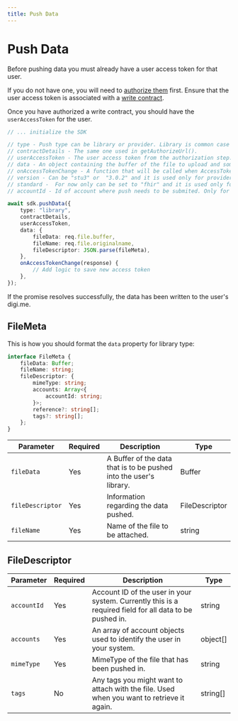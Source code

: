 ```yaml
---
title: Push Data
---
```


# Push Data

Before pushing data you must already have a user access token for that user.

If you do not have one, you will need to [authorize them](./create-user/authorizing.md) first. Ensure that the user access token is associated with a [write contract](./create-user/contracts.md).

Once you have authorized a write contract, you should have the `userAccessToken` for the user.

```typescript
// ... initialize the SDK

// type - Push type can be library or provider. Library is common case to use when you need to push data to your library. Provider type is used for pushing to 3rd party source.
// contractDetails - The same one used in getAuthorizeUrl().
// userAccessToken - The user access token from the authorization step.
// data - An object containing the buffer of the file to upload and some meta data. If type is provider then Record<string, unknown> type is expected.
// onAccessTokenChange - A function that will be called when AccessToken is changed.
// version - Can be "stu3" or  "3.0.2" and it is used only for provider type.
// standard -  For now only can be set to "fhir" and it is used only for provider type.
// accountId - Id of account where push needs to be submited. Only for provider type. List of accounts where account Id can be found is related to readAccounts method. Callback URL after authorization will also return accountReference that can be used to match exact account object where push needs to be submited.

await sdk.pushData({
    type: "library",
    contractDetails,
    userAccessToken,
    data: {
        fileData: req.file.buffer,
        fileName: req.file.originalname,
        fileDescriptor: JSON.parse(fileMeta),
    },
    onAccessTokenChange(response) {
        // Add logic to save new access token
    },
});
```

If the promise resolves successfully, the data has been written to the user's digi.me.

## FileMeta

This is how you should format the `data` property for library type:

```typescript
interface FileMeta {
    fileData: Buffer;
    fileName: string;
    fileDescriptor: {
        mimeType: string;
        accounts: Array<{
            accountId: string;
        }>;
        reference?: string[];
        tags?: string[];
    };
}
```

| Parameter        | Required | Description                                                        | Type           |
| ---------------- | -------- | ------------------------------------------------------------------ | -------------- |
| `fileData`       | Yes      | A Buffer of the data that is to be pushed into the user's library. | Buffer         |
| `fileDescriptor` | Yes      | Information regarding the data pushed.                             | FileDescriptor |
| `fileName`       | Yes      | Name of the file to be attached.                                   | string         |

## FileDescriptor

| Parameter   | Required | Description                                                                                             | Type     |
| ----------- | -------- | ------------------------------------------------------------------------------------------------------- | -------- |
| `accountId` | Yes      | Account ID of the user in your system. Currently this is a required field for all data to be pushed in. | string   |
| `accounts`  | Yes      | An array of account objects used to identify the user in your system.                                   | object[] |
| `mimeType`  | Yes      | MimeType of the file that has been pushed in.                                                           | string   |
| `tags`      | No       | Any tags you might want to attach with the file. Used when you want to retrieve it again.               | string[] |
